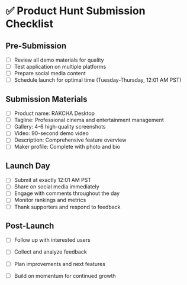 # ✅ Product Hunt Submission Checklist

## Pre-Submission
- [ ] Review all demo materials for quality
- [ ] Test application on multiple platforms
- [ ] Prepare social media content
- [ ] Schedule launch for optimal time (Tuesday-Thursday, 12:01 AM PST)

## Submission Materials
- [ ] Product name: RAKCHA Desktop
- [ ] Tagline: Professional cinema and entertainment management
- [ ] Gallery: 4-6 high-quality screenshots
- [ ] Video: 90-second demo video
- [ ] Description: Comprehensive feature overview
- [ ] Maker profile: Complete with photo and bio

## Launch Day
- [ ] Submit at exactly 12:01 AM PST
- [ ] Share on social media immediately
- [ ] Engage with comments throughout the day
- [ ] Monitor rankings and metrics
- [ ] Thank supporters and respond to feedback

## Post-Launch
- [ ] Follow up with interested users
- [ ] Collect and analyze feedback
- [ ] Plan improvements and next features
- [ ] Build on momentum for continued growth

